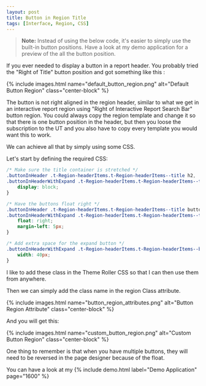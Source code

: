 ```yaml
---
layout: post
title: Button in Region Title
tags: [Interface, Region, CSS]
---
```


> **Note:** Instead of using the below code, it's easier to simply use the built-in button positions. Have a look at my demo application for a preview of the all the button position.

If you ever needed to display a button in a report header. You probably tried the "Right of Title" button position and got something like this :

{% include images.html name="default_button_region.png" alt="Default Button Region" class="center-block" %}

The button is not right aligned in the region header, similar to what we get in an interactive report region using "Right of Interactive Report Search Bar" button region. You could always copy the region template and change it so that there is one button position in the header, but then you loose the subscription to the UT and you also have to copy every template you would want this to work.

We can achieve all that by simply using some CSS.

Let's start by defining the required CSS:

```css
/* Make sure the title container is stretched */
.buttonInHeader .t-Region-headerItems.t-Region-headerItems--title h2,
.buttonInHeaderWithExpand .t-Region-headerItems.t-Region-headerItems--title h2{
    display: block;
}

/* Have the buttons float right */
.buttonInHeader .t-Region-headerItems.t-Region-headerItems--title button,
.buttonInHeaderWithExpand .t-Region-headerItems.t-Region-headerItems--title button{
    float: right;
    margin-left: 5px;
}

/* Add extra space for the expand button */
.buttonInHeaderWithExpand .t-Region-headerItems.t-Region-headerItems--buttons{
    width: 40px;
}
```

I like to add these class in the Theme Roller CSS so that I can then use them from anywhere. 

Then we can simply add the class name in the region Class attribute.

{% include images.html name="button_region_attributes.png" alt="Button Region Attribute" class="center-block" %}

And you will get this:

{% include images.html name="custom_button_region.png" alt="Custom Button Region" class="center-block" %}

One thing to remember is that when you have multiple buttons, they will need to be reversed in the page designer because of the float.

You can have a look at my {% include demo.html label="Demo Application" page="1600" %}